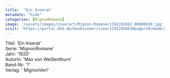 ```yaml
---
title:  'Ein Inserat'
metadate: "hide"
categories: [MignonRomane]
image: '/assets/images/coverart/Mignon-Romane/1192282663_00000010.jpg'
visit: 'https://portal.dnb.de/bookviewer/view/1192282663#page/n0/mode/2up'
---
```

Titel: 'Ein Inserat' <br>
Serie: 'MignonRomane' <br>
Jahr: '1920' <br>
AutorIn: 'Max von Weißenthurn' <br>
Band-Nr: '?' <br>
Verlag: ' MignonVerl'